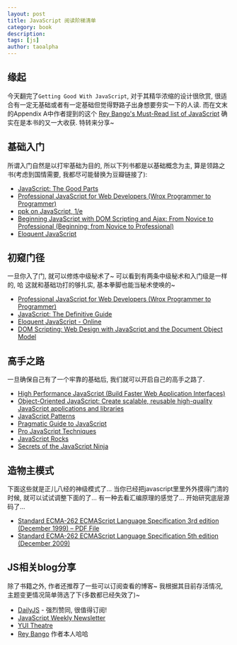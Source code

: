 ```yaml
---
layout: post
title: JavaScript 阅读阶梯清单
category: book
description: 
tags: [js] 
author: taoalpha
---
```

## 缘起

今天翻完了`Getting Good With JavaScript`, 对于其精华浓缩的设计很欣赏, 很适合有一定无基础或者有一定基础但觉得野路子出身想要夯实一下的人读. 而在文末的Appendix A中作者提到的这个 [Rey Bango's Must-Read list of JavaScript](http://blog.reybango.com/2010/12/15/what-to-read-to-get-up-to-speed-in-javascript/) 确实在是本书的又一大收获. 特转来分享~

## 基础入门

所谓入门自然是以打牢基础为目的, 所以下列书都是以基础概念为主, 算是领路之书(考虑到国情需要, 我都尽可能替换为豆瓣链接了):

- [JavaScript: The Good Parts](http://book.douban.com/subject/2994925/)
- [Professional JavaScript for Web Developers (Wrox Programmer to Programmer)](http://book.douban.com/subject/1481218/)
- [ppk on JavaScript, 1/e](http://book.douban.com/subject/3022779/)
- [Beginning JavaScript with DOM Scripting and Ajax: From Novice to Professional (Beginning: from Novice to Professional)](http://book.douban.com/subject/1757853/) 
- [Eloquent JavaScript](http://book.douban.com/subject/19933548/)

## 初窥门径

一旦你入了门, 就可以修炼中级秘术了~ 可以看到有两条中级秘术和入门级是一样的, 哈 这就和基础功打的够扎实, 基本拳脚也能当秘术使唤的~

- [Professional JavaScript for Web Developers (Wrox Programmer to Programmer)](http://book.douban.com/subject/1481218/) 
- [JavaScript: The Definitive Guide](http://book.douban.com/subject/5303032/) 
- [Eloquent JavaScript - Online](http://eloquentjavascript.net/) 
- [DOM Scripting: Web Design with JavaScript and the Document Object Model](http://book.douban.com/subject/5436113/)

## 高手之路

一旦确保自己有了一个牢靠的基础后, 我们就可以开启自己的高手之路了.

-  [High Performance JavaScript (Build Faster Web Application Interfaces)](http://book.douban.com/subject/4183808/)
- [Object-Oriented JavaScript: Create scalable, reusable high-quality JavaScript applications and libraries](http://book.douban.com/subject/24835411/)
- [JavaScript Patterns](http://book.douban.com/subject/5252901/)
- [Pragmatic Guide to JavaScript](http://book.douban.com/subject/6895075/)
- [Pro JavaScript Techniques](http://book.douban.com/subject/1949853/)
- [JavaScript Rocks](http://javascriptrocks.com/)
- [Secrets of the JavaScript Ninja](http://book.douban.com/subject/3176860/)

## 造物主模式

下面这些就是正儿八经的神级模式了... 当你已经把javascript里里外外摸得门清的时候, 就可以试试调整下面的了... 有一种去看汇编原理的感觉了... 开始研究底层源码了...

- [Standard ECMA-262 ECMAScript Language Specification 3rd edition (December 1999) – PDF File](http://www.ecma-international.org/publications/files/ECMA-ST-ARCH/ECMA-262,%203rd%20edition,%20December%201999.pdf)
- [Standard ECMA-262 ECMAScript Language Specification 5th edition (December 2009)](http://www.ecma-international.org/publications/standards/Ecma-262.htm)

## JS相关blog分享

除了书籍之外, 作者还推荐了一些可以订阅查看的博客~ 我根据其目前存活情况, 主题变更情况简单筛选了下(多数都已经失效了)~

- [DailyJS](http://dailyjs.com/) - 强烈赞同, 很值得订阅!
- [JavaScript Weekly Newsletter](http://javascriptweekly.com/)
- [YUI Theatre](http://developer.yahoo.com/yui/theater/)
- [Rey Bango](http://feeds.feedburner.com/reybango/zSyW) 作者本人哈哈
